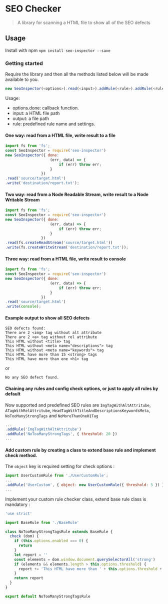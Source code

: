 # SEO Checker
> A library for scanning a HTML file to show all of the SEO defects 

## Usage

Install with npm `npm install seo-inspector --save`

### Getting started

Require the library and then all the methods listed below will be made available to you.

```js
new SeoInspector(<options>).read(<input>).addRule(<rule>).addRule(<rule>).write(<output>);
```

Usage:

* options.done: callback function.
* input: a HTML file path
* output: a file path
* rule: predefined rule name and settings.

#### One way: read from a HTML file, write result to a file

```js
import fs from 'fs';
const SeoInspector = require('seo-inspector')
new SeoInspector({ done:
                    (err, data) => {
                        if (err) throw err;
                    }
                })
.read('source/target.html')
.write('destination/report.txt');
```

#### Two way: read from a Node Readable Stream, write result to a Node Writable Stream

```js
import fs from 'fs';
const SeoInspector = require('seo-inspector')
new SeoInspector({ done:
                    (err, data) => {
                        if (err) throw err;
                    }
                })
.read(fs.createReadStream('source/target.html'))
.write(fs.createWriteStream('destination/report.txt'));
```

#### Three way: read from a HTML file, write result to console

```js
import fs from 'fs';
const SeoInspector = require('seo-inspector')
new SeoInspector({ done:
                    (err, data) => {
                        if (err) throw err;
                    }
                })
.read('source/target.html')
.write(console);
```

#### Example output to show all SEO defects

```
SEO defects found:
There are 2 <img> tag without alt attribute
There are 2 <a> tag without rel attribute
This HTML without <title> tag
This HTML without <meta name="descriptions"> tag
This HTML without <meta name="keywords"> tag
This HTML have more than 15 <strong> tags
This HTML have more than one <h1> tag
```
or
```
No any SEO defect found.
```

#### Chaining any rules and config check options, or just to apply all rules by default

Now supported and predefined SEO rules are `ImgTagWithAltAttritube`, `ATagWithRelAttritube`, `HeadTagWithTitleAndDescriptionsKeywordsMeta`, `NoTooManyStrongTags` and `NoMoreThanOneH1Tag`

```js
...
.addRule('ImgTagWithAltAttritube')
.addRule('NoTooManyStrongTags', { threshold: 20 })
...
```

#### Add custom rule by creating a class to extend base rule and implement check method.

The `object` key is required setting for check options : 

```js
import UserCustomRule from './UserCustomRule';
...
.addRule('UserCustom', { object: new UserCustomRule({ threshold: 5 }) })
...
```

Implement your custom rule checker class, extend base rule class is mandatory :

```js
'use strict'

import BaseRule from './BaseRule'

class NoTooManyStrongTagsRule extends BaseRule {
  check (dom) {
    if (this.options.enabled === 0) {
      return
    }
    let report = ''
    const elements = dom.window.document.querySelectorAll('strong')
    if (elements && elements.length > this.options.threshold) {
      report += 'This HTML have more than ' + this.options.threshold + ' <strong> tags'
    }
    return report
  }
}

export default NoTooManyStrongTagsRule
```
